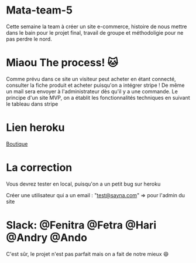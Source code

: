 # Mata-team-5
Cette semaine la team à créer un site e-commerce, histoire de nous mettre dans le bain pour le projet final, travail de groupe et méthodoligie pour ne pas perdre le nord.

# Miaou The process! :cat:
Comme prévu dans ce site un visiteur peut acheter en étant connecté, consulter la fiche produit et acheter puisqu'on a intégrer stripe !
De même un mail sera envoyer à l'administrateur dès qu'il y a une commande.
Le principe d'un site MVP, on a établit les fonctionnalités techniques en suivant le tableau dans stripe

# Lien heroku
[Boutique](https://gentle-waters-46878.herokuapp.com/)

# La correction


Vous devrez tester en local, puisqu'on a un petit bug sur heroku

Créer une utilisateur qui a un email : "test@sayna.com" => pour l'admin du site 

# Slack: @Fenitra @Fetra @Hari @Andry @Ando
C'est sûr, le projet n'est pas parfait mais on a fait de notre mieux :smile:

